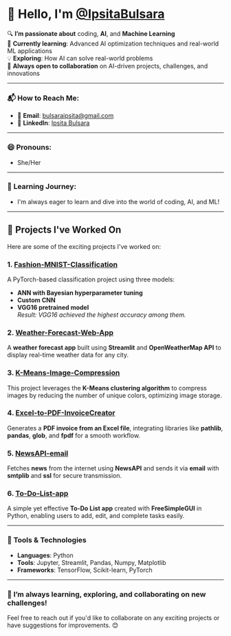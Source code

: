 # 👋 Hello, I'm [@IpsitaBulsara](https://github.com/IpsitaBulsara)

🔍 **I’m passionate about** coding, **AI**, and **Machine Learning**  
🌱 **Currently learning**: Advanced AI optimization techniques and real-world ML applications  
💡 **Exploring**: How AI can solve real-world problems    
🚀 **Always open to collaboration** on AI-driven projects, challenges, and innovations  

---

### 📬 **How to Reach Me**:
- 📧 **Email**: [bulsaraipsita@gmail.com](mailto:bulsaraipsita@gmail.com)  
- 💼 **LinkedIn**: [Ipsita Bulsara](https://www.linkedin.com/in/ipsita-bulsara-96a8b1266/)

---

### 😄 **Pronouns**:
- She/Her

---

### 🌱 **Learning Journey**:
- I'm always eager to learn and dive into the world of coding, AI, and ML!

---

## 🔧 **Projects I've Worked On**

Here are some of the exciting projects I've worked on:

### 1. **[Fashion-MNIST-Classification](https://github.com/IpsitaBulsara/Fashion-MNIST-Classification)**  
A PyTorch-based classification project using three models:  
- **ANN with Bayesian hyperparameter tuning**  
- **Custom CNN**  
- **VGG16 pretrained model**  
  _Result: VGG16 achieved the highest accuracy among them._

### 2. **[Weather-Forecast-Web-App](https://github.com/IpsitaBulsara/Weather-Forecast-Web-App)**  
A **weather forecast app** built using **Streamlit** and **OpenWeatherMap API** to display real-time weather data for any city.

### 3. **[K-Means-Image-Compression](https://github.com/IpsitaBulsara/K-Means-Image-Compression)**  
This project leverages the **K-Means clustering algorithm** to compress images by reducing the number of unique colors, optimizing image storage.

### 4. **[Excel-to-PDF-InvoiceCreator](https://github.com/IpsitaBulsara/Excel-to-PDF-InvoiceCreator)**  
Generates a **PDF invoice from an Excel file**, integrating libraries like **pathlib**, **pandas**, **glob**, and **fpdf** for a smooth workflow.

### 5. **[NewsAPI-email](https://github.com/IpsitaBulsara/NewsAPI-email)**  
Fetches **news** from the internet using **NewsAPI** and sends it via **email** with **smtplib** and **ssl** for secure transmission.

### 6. **[To-Do-List-app](https://github.com/IpsitaBulsara/To-Do-List-app)**  
A simple yet effective **To-Do List app** created with **FreeSimpleGUI** in Python, enabling users to add, edit, and complete tasks easily.

---

### 🔧 **Tools & Technologies**  
- **Languages**: Python  
- **Tools**: Jupyter, Streamlit, Pandas, Numpy, Matplotlib  
- **Frameworks**: TensorFlow, Scikit-learn, PyTorch

---

### 🌱 **I’m always learning, exploring, and collaborating on new challenges!**

Feel free to reach out if you'd like to collaborate on any exciting projects or have suggestions for improvements. 😊
